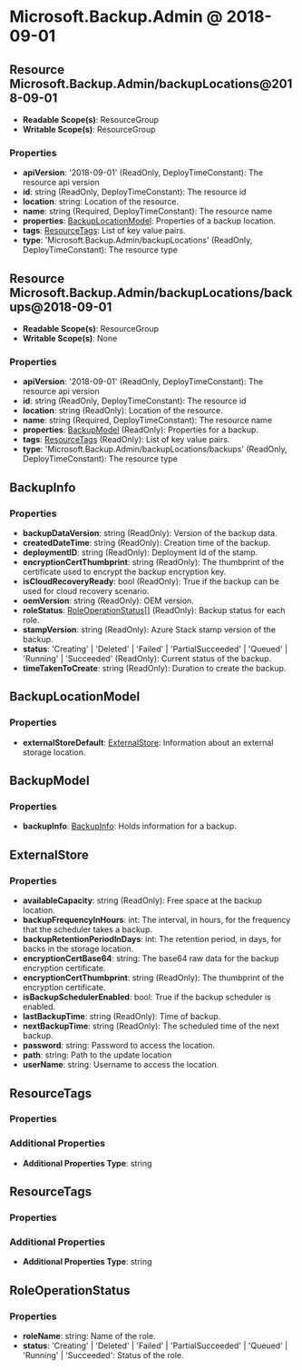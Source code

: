 # Microsoft.Backup.Admin @ 2018-09-01

## Resource Microsoft.Backup.Admin/backupLocations@2018-09-01
* **Readable Scope(s)**: ResourceGroup
* **Writable Scope(s)**: ResourceGroup
### Properties
* **apiVersion**: '2018-09-01' (ReadOnly, DeployTimeConstant): The resource api version
* **id**: string (ReadOnly, DeployTimeConstant): The resource id
* **location**: string: Location of the resource.
* **name**: string (Required, DeployTimeConstant): The resource name
* **properties**: [BackupLocationModel](#backuplocationmodel): Properties of a backup location.
* **tags**: [ResourceTags](#resourcetags): List of key value pairs.
* **type**: 'Microsoft.Backup.Admin/backupLocations' (ReadOnly, DeployTimeConstant): The resource type

## Resource Microsoft.Backup.Admin/backupLocations/backups@2018-09-01
* **Readable Scope(s)**: ResourceGroup
* **Writable Scope(s)**: None
### Properties
* **apiVersion**: '2018-09-01' (ReadOnly, DeployTimeConstant): The resource api version
* **id**: string (ReadOnly, DeployTimeConstant): The resource id
* **location**: string (ReadOnly): Location of the resource.
* **name**: string (Required, DeployTimeConstant): The resource name
* **properties**: [BackupModel](#backupmodel) (ReadOnly): Properties for a backup.
* **tags**: [ResourceTags](#resourcetags) (ReadOnly): List of key value pairs.
* **type**: 'Microsoft.Backup.Admin/backupLocations/backups' (ReadOnly, DeployTimeConstant): The resource type

## BackupInfo
### Properties
* **backupDataVersion**: string (ReadOnly): Version of the backup data.
* **createdDateTime**: string (ReadOnly): Creation time of the backup.
* **deploymentID**: string (ReadOnly): Deployment Id of the stamp.
* **encryptionCertThumbprint**: string (ReadOnly): The thumbprint of the certificate used to encrypt the backup encryption key.
* **isCloudRecoveryReady**: bool (ReadOnly): True if the backup can be used for cloud recovery scenario.
* **oemVersion**: string (ReadOnly): OEM version.
* **roleStatus**: [RoleOperationStatus](#roleoperationstatus)[] (ReadOnly): Backup status for each role.
* **stampVersion**: string (ReadOnly): Azure Stack stamp version of the backup.
* **status**: 'Creating' | 'Deleted' | 'Failed' | 'PartialSucceeded' | 'Queued' | 'Running' | 'Succeeded' (ReadOnly): Current status of the backup.
* **timeTakenToCreate**: string (ReadOnly): Duration to create the backup.

## BackupLocationModel
### Properties
* **externalStoreDefault**: [ExternalStore](#externalstore): Information about an external storage location.

## BackupModel
### Properties
* **backupInfo**: [BackupInfo](#backupinfo): Holds information for a backup.

## ExternalStore
### Properties
* **availableCapacity**: string (ReadOnly): Free space at the backup location.
* **backupFrequencyInHours**: int: The interval, in hours, for the frequency that the scheduler takes a backup.
* **backupRetentionPeriodInDays**: int: The retention period, in days, for backs in the storage location.
* **encryptionCertBase64**: string: The base64 raw data for the backup encryption certificate.
* **encryptionCertThumbprint**: string (ReadOnly): The thumbprint of the encryption certificate.
* **isBackupSchedulerEnabled**: bool: True if the backup scheduler is enabled.
* **lastBackupTime**: string (ReadOnly): Time of backup.
* **nextBackupTime**: string (ReadOnly): The scheduled time of the next backup.
* **password**: string: Password to access the location.
* **path**: string: Path to the update location
* **userName**: string: Username to access the location.

## ResourceTags
### Properties
### Additional Properties
* **Additional Properties Type**: string

## ResourceTags
### Properties
### Additional Properties
* **Additional Properties Type**: string

## RoleOperationStatus
### Properties
* **roleName**: string: Name of the role.
* **status**: 'Creating' | 'Deleted' | 'Failed' | 'PartialSucceeded' | 'Queued' | 'Running' | 'Succeeded': Status of the role.

